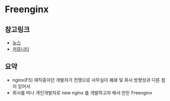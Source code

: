 # Freenginx

## 참고링크
- [뉴스](https://n.news.naver.com/mnews/article/092/0002321987)
- [커뮤니티](https://svrforum.com/itnews/1227797)

## 요약
- nginx(F5) 재직중이던 개발자가 전쟁으로 사무실이 폐쇄 및 회사 방향성과 다른 점이 있어서
- 회사를 떠나 개인개발자로 new nginx 를 개발하고자 해서 만든 Freenginx
